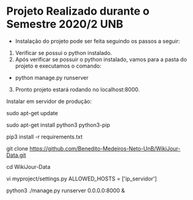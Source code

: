 # Projeto Realizado durante o Semestre 2020/2 UNB

- Instalação do projeto pode ser feita seguindo os passos a seguir:
1) Verificar se possui o python instalado.
2) Após verificar se possuir o python instalado, vamos para a pasta do projeto e executamos o comando:
- python manage.py runserver
3) Pronto projeto estará rodando no localhost:8000.

Instalar em servidor de produção:

sudo apt-get update

sudo apt-get install python3  python3-pip

pip3 install -r requirements.txt

git clone https://github.com/Benedito-Medeiros-Neto-UnB/WikiJour-Data.git

cd WikiJour-Data

vi myproject/settings.py 
ALLOWED_HOSTS = ['ip_servidor']

python3 ./manage.py runserver 0.0.0.0:8000 &
